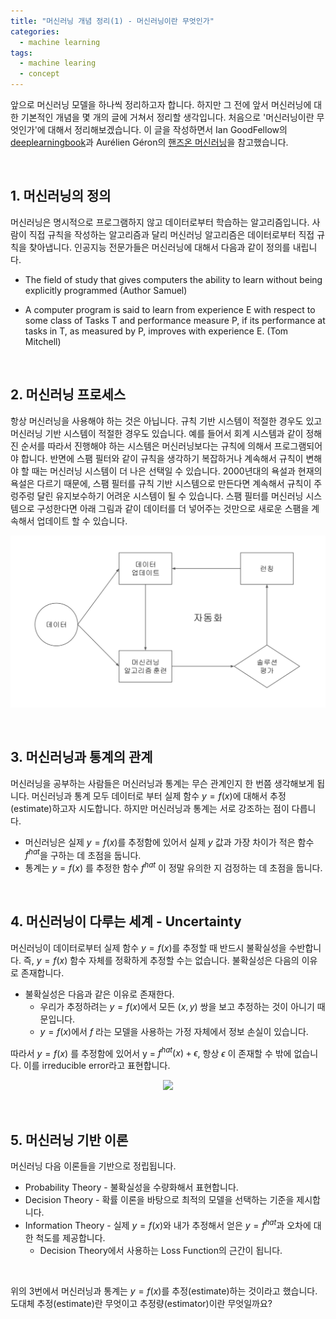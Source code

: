 ```yaml
---
title: "머신러닝 개념 정리(1) - 머신러닝이란 무엇인가"
categories:
  - machine learning 
tags:
  - machine learing
  - concept
---
```


앞으로 머신러닝 모델을 하나씩 정리하고자 합니다. 하지만 그 전에 앞서 머신러닝에 대한 기본적인 개념을 몇 개의 글에 거쳐서 정리할 생각입니다. 처음으로 '머신러닝이란 무엇인가'에 대해서 정리해보겠습니다. 이 글을 작성하면서 Ian GoodFellow의 [deeplearningbook](http://www.deeplearningbook.org/)과 Aurélien Géron의 [핸즈온 머신러닝](https://book.naver.com/bookdb/book_detail.nhn?bid=13541863)을 참고했습니다.

<br/>

## 1. 머신러닝의 정의

머신러닝은 명시적으로 프로그램하지 않고 데이터로부터 학습하는 알고리즘입니다. 사람이 직접 규칙을 작성하는 알고리즘과 달리 머신러닝 알고리즘은 데이터로부터 직접 규칙을 찾아냅니다. 인공지능 전문가들은 머신러닝에 대해서 다음과 같이 정의를 내립니다.

- The field of study that gives computers the ability to learn without being explicitly programmed (Author Samuel)

- A computer program is said to learn from experience E with respect to some class of Tasks T and performance measure P, if its performance at tasks in T, as measured by P,  improves with experience E. (Tom Mitchell)

<br/>

## 2. 머신러닝 프로세스

항상 머신러닝을 사용해야 하는 것은 아닙니다. 규칙 기반 시스템이 적절한 경우도 있고 머신러닝 기반 시스템이 적절한 경우도 있습니다. 예를 들어서 회계 시스템과 같이 정해진 순서를 따라서 진행해야 하는 시스템은 머신러닝보다는 규칙에 의해서 프로그램되어야 합니다. 반면에 스팸 필터와 같이 규칙을 생각하기 복잡하거나 계속해서 규칙이 변해야 할 때는 머신러닝 시스템이 더 나은 선택일 수 있습니다. 2000년대의 욕설과 현재의 욕설은 다르기 때문에, 스팸 필터를 규칙 기반 시스템으로 만든다면 계속해서 규칙이 주렁주렁 달린 유지보수하기 어려운 시스템이 될 수 있습니다. 스팸 필터를 머신러닝 시스템으로 구성한다면 아래 그림과 같이 데이터를 더 넣어주는 것만으로 새로운 스팸을 계속해서 업데이트 할 수 있습니다.

![](/assets/images/machine-learning/machine-learning-2.png)

<br/>

## 3. 머신러닝과 통계의 관계

머신러닝을 공부하는 사람들은 머신러닝과 통계는 무슨 관계인지 한 번쯤 생각해보게 됩니다. 머신러닝과 통계 모두 데이터로 부터 실제 함수 $y=f(x)$에 대해서 추정(estimate)하고자 시도합니다. 하지만 머신러닝과 통계는 서로 강조하는 점이 다릅니다. 

- 머신러닝은 실제 $y = f(x)$를 추정함에 있어서 실제 $y$ 값과 가장 차이가 적은 함수 $f^{hat}$을 구하는 데 초점을 둡니다. 
- 통계는 $y = f(x)$ 를 추정한 함수 $f^{hat}$ 이 정말 유의한 지 검정하는 데 초점을 둡니다. 

<br/>

## 4. 머신러닝이 다루는 세계 - Uncertainty

머신러닝이 데이터로부터 실제 함수 $y=f(x)$를 추정할 때 반드시 불확실성을 수반합니다. 즉, $y=f(x)$ 함수 자체를 정확하게 추정할 수는 없습니다. 불확실성은 다음의 이유로 존재합니다.

- 불확실성은 다음과 같은 이유로 존재한다.
  - 우리가 추정하려는 $y = f(x)$에서 모든 $(x, y)$ 쌍을 보고 추정하는 것이 아니기 때문입니다. 
  - $y = f(x)$에서 $f$ 라는 모델을 사용하는 가정 자체에서 정보 손실이 있습니다.

따라서 $y = f(x)$ 를 추정함에 있어서 y = $f^{hat}(x) + \epsilon$, 항상 $\epsilon$ 이 존재할 수 밖에 없습니다. 이를 irreducible error라고 표현합니다.

<p align="center">
    <img src="https://lifesailor.github.io/assets/images/machine-learning/machine-learning-1.png">
</p>

<br/>

## 5. 머신러닝 기반 이론

머신러닝 다음 이론들을 기반으로 정립됩니다.

- Probability Theory - 불확실성을 수량화해서 표현합니다.
- Decision Theory - 확률 이론을 바탕으로 최적의 모델을 선택하는 기준을 제시합니다. 
- Information Theory - 실제 $y = f(x)$와 내가 추정해서 얻은 $y = f^{hat}$과 오차에 대한 척도를 제공합니다.
  - Decision Theory에서 사용하는 Loss Function의 근간이 됩니다.

<br/>

위의 3번에서 머신러닝과 통계는 $y = f(x)$를 추정(estimate)하는 것이라고 했습니다. 도대체 추정(estimate)란 무엇이고 추정량(estimator)이란 무엇일까요?

